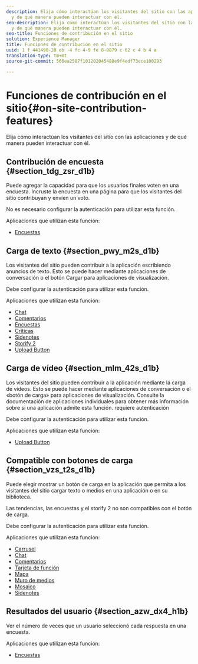 ```yaml
---
description: Elija cómo interactúan los visitantes del sitio con las aplicaciones
  y de qué manera pueden interactuar con él.
seo-description: Elija cómo interactúan los visitantes del sitio con las aplicaciones
  y de qué manera pueden interactuar con él.
seo-title: Funciones de contribución en el sitio
solution: Experience Manager
title: Funciones de contribución en el sitio
uuid: 1 f 441490-28 eb -4 fc 4-9 fe 8-0879 c 62 c 4 b 4 a
translation-type: tm+mt
source-git-commit: 566ea2587f101202045488e9f4edf73ece100293

---
```



# Funciones de contribución en el sitio{#on-site-contribution-features}

Elija cómo interactúan los visitantes del sitio con las aplicaciones y de qué manera pueden interactuar con él.

## Contribución de encuesta {#section_tdg_zsr_d1b}

Puede agregar la capacidad para que los usuarios finales voten en una encuesta. Incruste la encuesta en una página para que los visitantes del sitio contribuyan y envíen un voto.

No es necesario configurar la autenticación para utilizar esta función.

Aplicaciones que utilizan esta función:

* [Encuestas](../c-about-apps/c-polls-app/c-polls-app.md#c_polls_app)

## Carga de texto {#section_pwy_m2s_d1b}

Los visitantes del sitio pueden contribuir a la aplicación escribiendo anuncios de texto. Esto se puede hacer mediante aplicaciones de conversación o el botón Cargar para aplicaciones de visualización.

Debe configurar la autenticación para utilizar esta función.

Aplicaciones que utilizan esta función:

* [Chat](../c-about-apps/c-chat-app/c-chat-app.md#c_chat_app)
* [Comentarios](/help/using/c-about-apps/c-comments/c-comments.md)
* [Encuestas](../c-about-apps/c-polls-app/c-polls-app.md#c_polls_app)
* [Críticas](../c-about-apps/c-reviews-app/c-reviews-app.md#c_reviews_app)
* [Sidenotes](../c-about-apps/c-sidenotes-app/c-sidenotes-app.md#c_sidenotes_app)
* [Storify 2](../c-about-apps/c-storify2/c-storify2.md#c_storify2)
* [Upload Button](../c-about-apps/c-upload-button-app/c-upload-button-app.md#c_upload_button_app)

## Carga de vídeo {#section_mlm_42s_d1b}

Los visitantes del sitio pueden contribuir a la aplicación mediante la carga de vídeos. Esto se puede hacer mediante aplicaciones de conversación o el «botón de carga» para aplicaciones de visualización. Consulte la documentación de aplicaciones individuales para obtener más información sobre si una aplicación admite esta función. requiere autenticación

Debe configurar la autenticación para utilizar esta función.

Aplicaciones que utilizan esta función:

* [Upload Button](../c-about-apps/c-upload-button-app/c-upload-button-app.md#c_upload_button_app)

## Compatible con botones de carga {#section_vzs_t2s_d1b}

Puede elegir mostrar un botón de carga en la aplicación que permita a los visitantes del sitio cargar texto o medios en una aplicación o en su biblioteca.

Las tendencias, las encuestas y el storify 2 no son compatibles con el botón de carga.

Debe configurar la autenticación para utilizar esta función.

Aplicaciones que utilizan esta función:

* [Carrusel](../c-about-apps/c-carousel-app/c-carousel-app.md#c_carousel_app)
* [Chat](../c-about-apps/c-chat-app/c-chat-app.md#c_chat_app)
* [Comentarios](/help/using/c-about-apps/c-comments/c-comments.md)
* [Tarjeta de función](../c-about-apps/c-feature-card-app/c-feature-card-app.md#c_feature_card_app)
* [Mapa](../c-about-apps/c-map-app/c-map-app.md#c_map_app)
* [Muro de medios](../c-about-apps/c-media-wall-app/c-media-wall-app.md#c_media_wall_app)
* [Mosaico](../c-about-apps/c-mosaic-app/c-mosaic-app.md#c_mosaic_app)
* [Sidenotes](../c-about-apps/c-sidenotes-app/c-sidenotes-app.md#c_sidenotes_app)

## Resultados del usuario {#section_azw_dx4_h1b}

Ver el número de veces que un usuario seleccionó cada respuesta en una encuesta.

Aplicaciones que utilizan esta función:

* [Encuestas](../c-about-apps/c-polls-app/c-polls-app.md#c_polls_app)

